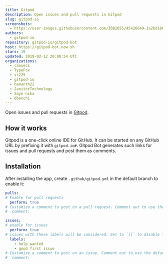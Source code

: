 ```yaml
---
title: Gitpod
description: Open issues and pull requests in Gitpod
slug: gitpod-io
screenshots:
  - https://user-images.githubusercontent.com/3082655/45426649-1a2bd100-b69d-11e8-9790-91cd6850bc63.png
authors:
  - gitpod-io
repository: gitpod-io/gitpod-bot
host: https://gitpod-bot.now.sh
stars: 19
updated: 2019-02-12 20:00:54 UTC
organizations:
  - caouecs
  - TypeFox
  - sr229
  - gitpod-io
  - hemanth22
  - JanitorTechnology
  - Sayo-nika
  - dbenchi
---
```


Open issues and pull requests in [Gitpod](http://www.gitpod.io).

## How it works

Gitpod is a one-click online IDE for GitHub. It can be started on any GitHub URL by prefixing it with `gitpod.io#`.
Gitpod Bot generates such links for issues and pull requests and post them as comments.

## Installation

After installing the app, create `.github/gitpod.yml` in the default branch to enable it:

```yml
pulls:
# Enable for pull requests
  perform: true
# Customize a comment to post on a pull request. Comment out to use the default
#  comment:

issues:
# enable for issues
  perform: true
# issues with these labels will be considered. Set to `[]` to disable for issues
  labels:
    - help wanted
    - good first issue
# Customize a comment to post on an issue. Comment out to use the default
#  comment:
```
